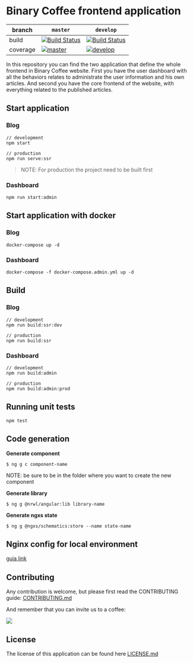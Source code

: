 # Binary Coffee frontend application

|branch|`master`|`develop`|
|---|---|---|
|build|[![Build Status](https://travis-ci.com/dcs-community/dcs-frontend.svg?branch=master)](https://travis-ci.com/dcs-community/dcs-frontend)|[![Build Status](https://travis-ci.com/dcs-community/dcs-frontend.svg?branch=master)](https://travis-ci.com/dcs-community/dcs-frontend)|
|coverage|[![master](https://codecov.io/gh/dcs-community/dcs-frontend/branch/master/graph/badge.svg)](https://codecov.io/gh/dcs-community/dcs-frontend)|[![develop](https://codecov.io/gh/dcs-community/dcs-frontend/branch/develop/graph/badge.svg)](https://codecov.io/gh/dcs-community/dcs-frontend)|

In this repository you can find the two application that define the whole frontend in Binary Coffee website.
First you have the user dashboard with all the behaviors relates to administrate the user information and his own articles.
And second you have the core frontend of the website, with everything related to the published articles.

## Start application

### Blog

```
// development
npm start

// production
npm run serve:ssr
```

> NOTE: For production the project need to be built first

### Dashboard

```
npm run start:admin
```

## Start application with docker

### Blog

```
docker-compose up -d
```

### Dashboard

```
docker-compose -f docker-compose.admin.yml up -d
```

## Build

### Blog

```
// development
npm run build:ssr:dev

// production
npm run build:ssr
```

### Dashboard

```
// development
npm run build:admin

// production
npm run build:admin:prod
```

## Running unit tests

```
npm test
```

## Code generation

**Generate component**

```
$ ng g c component-name
```

NOTE: be sure to be in the folder where you want to create the new component

**Generate library**

```
$ ng g @nrwl/angular:lib library-name
```

**Generate ngxs state**

```
$ ng g @ngxs/schematics:store --name state-name
```

## Nginx config for local environment

[guia link](./local-nginx/README.md)

## Contributing

Any contribution is welcome, but please first read the CONTRIBUTING guide: [CONTRIBUTING.md](./CONTRIBUTING.md)

And remember that you can invite us to a coffee:

[![](https://cdn.buymeacoffee.com/buttons/arial-green.png)](https://www.buymeacoffee.com/binarycoffee)

## License

The license of this application can be found here [LICENSE.md](./LICENSE.md)

